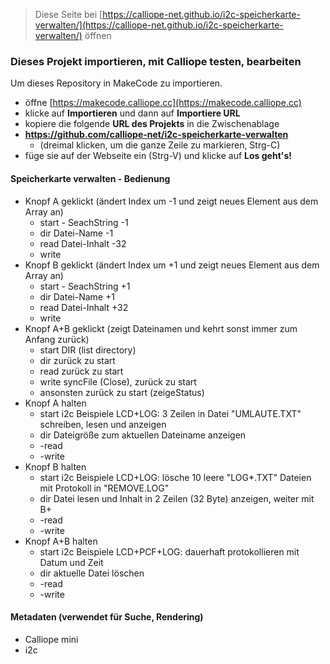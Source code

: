 
> Diese Seite bei [https://calliope-net.github.io/i2c-speicherkarte-verwalten/](https://calliope-net.github.io/i2c-speicherkarte-verwalten/) öffnen

### Dieses Projekt importieren, mit Calliope testen, bearbeiten

Um dieses Repository in MakeCode zu importieren.

* öffne [https://makecode.calliope.cc](https://makecode.calliope.cc)
* klicke auf **Importieren** und dann auf **Importiere URL**
* kopiere die folgende **URL des Projekts** in die Zwischenablage
* **https://github.com/calliope-net/i2c-speicherkarte-verwalten**
  * (dreimal klicken, um die ganze Zeile zu markieren, Strg-C)
* füge sie auf der Webseite ein (Strg-V) und klicke auf **Los geht's!**

#### Speicherkarte verwalten - Bedienung

* Knopf A geklickt (ändert Index um -1 und zeigt neues Element aus dem Array an)
  *    start - SeachString -1
  *    dir     Datei-Name -1
  *    read    Datei-Inhalt -32
  *    write   
* Knopf B geklickt (ändert Index um +1 und zeigt neues Element aus dem Array an)
  *    start - SeachString +1
  *    dir     Datei-Name +1
  *    read    Datei-Inhalt +32
  *    write   
* Knopf A+B geklickt (zeigt Dateinamen und kehrt sonst immer zum Anfang zurück)
  *    start   DIR (list directory)
  *    dir     zurück zu start
  *    read    zurück zu start
  *    write   syncFile (Close), zurück zu start
  *    ansonsten   zurück zu start (zeigeStatus)
* Knopf A halten
  *    start   i2c Beispiele LCD+LOG: 3 Zeilen in Datei "UMLAUTE.TXT" schreiben, lesen und anzeigen
  *    dir     Dateigröße zum aktuellen Dateiname anzeigen
  *    -read
  *    -write
* Knopf B halten
  *    start   i2c Beispiele LCD+LOG: lösche 10 leere "LOG*.TXT" Dateien mit Protokoll in "REMOVE.LOG"
  *    dir     Datei lesen und Inhalt in 2 Zeilen (32 Byte) anzeigen, weiter mit B+
  *    -read
  *    -write
* Knopf A+B halten
  *    start   i2c Beispiele LCD+PCF+LOG: dauerhaft protokollieren mit Datum und Zeit
  *    dir     aktuelle Datei löschen
  *    -read
  *    -write

#### Metadaten (verwendet für Suche, Rendering)

* Calliope mini
* i2c
